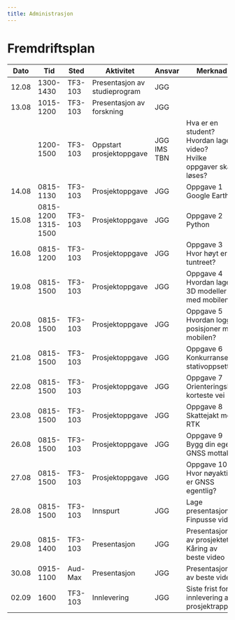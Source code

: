 ```yaml
---
title: Administrasjon
---
```


# Fremdriftsplan

| Dato  | Tid | Sted | Aktivitet | Ansvar |  Merknad |
| --- | --- | --- | --- | --- | --- |
| 12.08 | 1300-1430 | TF3-103 | Presentasjon av studieprogram  | JGG  | |
| 13.08 | 1015-1200 | TF3-103 | Presentasjon av forskning | JGG | |
| | 1200-1500 | TF3-103 | Oppstart prosjektoppgave | JGG <br> IMS <br> TBN | Hva er en student? <br> Hvordan lage video? <br> Hvilke oppgaver skal løses? |
| 14.08 | 0815-1130 | TF3-103 | Prosjektoppgave | JGG | Oppgave 1 <br> Google Earth |
| 15.08 | 0815-1200 <br> 1315-1500 | TF3-103 | Prosjektoppgave | JGG | Oppgave 2 <br> Python |
| 16.08 | 0815-1200 | TF3-103 | Prosjektoppgave | JGG | Oppgave 3 <br> Hvor høyt er tuntreet? |
| 19.08 | 0815-1500 | TF3-103 | Prosjektoppgave | JGG | Oppgave 4 <br> Hvordan lage 3D modeller med mobilen? |
| 20.08 | 0815-1500 | TF3-103 | Prosjektoppgave | JGG | Oppgave 5 <br> Hvordan logge posisjoner med mobilen? |
| 21.08 | 0815-1500 | TF3-103 | Prosjektoppgave | JGG | Oppgave 6 <br> Konkurranse i stativoppsett |
| 22.08 | 0815-1500 | TF3-103 | Prosjektoppgave | JGG | Oppgave 7 <br> Orienteringsløp korteste vei |
| 23.08 | 0815-1500 | TF3-103 | Prosjektoppgave | JGG | Oppgave 8 <br> Skattejakt med RTK |
| 26.08 | 0815-1500 | TF3-103 | Prosjektoppgave | JGG | Oppgave 9 <br> Bygg din egen GNSS mottaker |
| 27.08 | 0815-1500 | TF3-103 | Prosjektoppgave | JGG | Oppgave 10 <br> Hvor nøyaktig er GNSS egentlig? |
| 28.08 | 0815-1500 | TF3-103 | Innspurt | JGG | Lage presentasjon <br> Finpusse video |
| 29.08 | 0815-1400 | TF3-103 | Presentasjon | JGG | Presentasjon av prosjektet <br> Kåring av beste video |
| 30.08 | 0915-1100 | Aud-Max | Presentasjon | JGG | Presentasjon av beste video |
| 02.09 | 1600 | TF3-103 | Innlevering | JGG | Siste frist for innlevering av prosjektrapport |